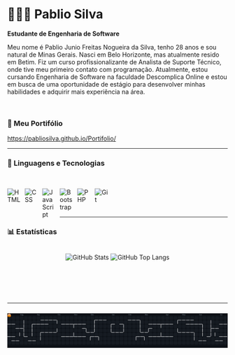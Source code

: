 # 👨🏽‍💻 Pablio Silva

**Estudante de Engenharia de Software**

Meu nome é Pablio Junio Freitas Nogueira da Silva, tenho 28 anos e sou natural de Minas Gerais. Nasci em Belo Horizonte, mas atualmente resido em Betim. Fiz um curso profissionalizante de Analista de Suporte Técnico, onde tive meu primeiro contato com programação. Atualmente, estou cursando Engenharia de Software na faculdade Descomplica Online e estou em busca de uma oportunidade de estágio para desenvolver minhas habilidades e adquirir mais experiência na área.

<br/>

### 🔗 Meu Portifólio  
https://pabliosilva.github.io/Portifolio/

---

### 🤖 Linguagens e Tecnologias

<br/>

<img align="left" alt="HTML" title="HTML" width="30px" style="padding-right: 10px;" src="https://cdn.jsdelivr.net/gh/devicons/devicon@latest/icons/html5/html5-original.svg" /><img align="left" alt="CSS" title="CSS" width="30px" style="padding-right: 10px;" src="https://cdn.jsdelivr.net/gh/devicons/devicon@latest/icons/css3/css3-original.svg" />
<img align="left" alt="JavaScript" title="JavaScript" width="30px" style="padding-right: 10px;" src="https://cdn.jsdelivr.net/gh/devicons/devicon@latest/icons/javascript/javascript-original.svg" />
<img align="left" alt="Bootstrap" title="Bootstrap" width="30px" style="padding-right: 10px;" src="https://cdn.jsdelivr.net/gh/devicons/devicon@latest/icons/bootstrap/bootstrap-original.svg" />
<img align="left" alt="PHP" title="PHP" width="30px" style="padding-right: 10px;" src="https://cdn.jsdelivr.net/gh/devicons/devicon@latest/icons/php/php-original.svg" />
<img align="left" alt="Git" title="Git" width="30px" style="padding-right: 10px;" src="https://cdn.jsdelivr.net/gh/devicons/devicon@latest/icons/git/git-original.svg" />

<br/><br/><br/>

---

### 📊 Estatísticas

<br/>

<div align="center">
  <img
    alt="GitHub Stats"
    height="200"
    src="https://github-readme-stats.vercel.app/api?username=pabliosilva&show_icons=true&theme=tokyonight&locale=pt-br"
  />
  <img
    alt="GitHub Top Langs"
    height="200"
    src="https://github-readme-stats.vercel.app/api/top-langs/?username=pabliosilva&layout=donut&theme=tokyonight&locale=pt-br"
  />
</div>

<br/><br/><br/><br/>

---

###

<div align="center">
  <img alt="Pacman contribution graph" src="https://raw.githubusercontent.com/PablioSilva/PablioSilva/output/pacman-contribution-graph-dark.svg">
</div>

<br/><br/>
